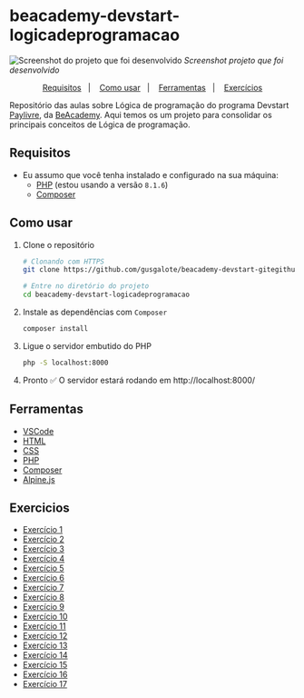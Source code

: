 # beacademy-devstart-logicadeprogramacao

![Screenshot do projeto que foi desenvolvido](https://i.imgur.com/T3a58dY.png)
_Screenshot projeto que foi desenvolvido_

<p align="center">
  <a href="#requisitos">Requisitos</a>&nbsp;&nbsp;&nbsp;|&nbsp;&nbsp;&nbsp;
  <a href="#como-usar">Como usar</a>&nbsp;&nbsp;&nbsp;|&nbsp;&nbsp;&nbsp;
  <a href="#ferramentas">Ferramentas</a>&nbsp;&nbsp;&nbsp;|&nbsp;&nbsp;&nbsp;
  <a href="#exercicios">Exercícios</a>
</p>

Repositório das aulas sobre Lógica de programação do programa Devstart [Paylivre](https://www.paylivre.com/), da [BeAcademy](https://www.beacademy.com.br/).
Aqui temos os um projeto para consolidar os principais conceitos de Lógica de programação.

## Requisitos

- Eu assumo que você tenha instalado e configurado na sua máquina:
  - [PHP](https://www.php.net/) (estou usando a versão `8.1.6`)
  - [Composer](https://getcomposer.org/)

## Como usar

1. Clone o repositório

   ```bash
   # Clonando com HTTPS
   git clone https://github.com/gusgalote/beacademy-devstart-gitegithub.git

   # Entre no diretório do projeto
   cd beacademy-devstart-logicadeprogramacao
   ```

2. Instale as dependências com `Composer`

   ```bash
   composer install
   ```

3. Ligue o servidor embutido do PHP

   ```bash
   php -S localhost:8000
   ```

4. Pronto ✅ O servidor estará rodando em http://localhost:8000/

## Ferramentas

- [VSCode](https://code.visualstudio.com/)
- [HTML](https://developer.mozilla.org/pt-BR/docs/Web/HTML)
- [CSS](https://developer.mozilla.org/pt-BR/docs/Web/CSS)
- [PHP](https://www.php.net/)
- [Composer](https://getcomposer.org/)
- [Alpine.js](https://alpinejs.dev/)

## Exercicios

- [Exercício 1](exercises/exercise-01.php)
- [Exercício 2](exercises/exercise-02.php)
- [Exercício 3](exercises/exercise-03.php)
- [Exercício 4](exercises/exercise-04.php)
- [Exercício 5](exercises/exercise-05.php)
- [Exercício 6](exercises/exercise-06.php)
- [Exercício 7](exercises/exercise-07.php)
- [Exercício 8](exercises/exercise-08.php)
- [Exercício 9](exercises/exercise-09.php)
- [Exercício 10](exercises/exercise-10.php)
- [Exercício 11](exercises/exercise-11.php)
- [Exercício 12](exercises/exercise-12.php)
- [Exercício 13](exercises/exercise-13.php)
- [Exercício 14](exercises/exercise-14.php)
- [Exercício 15](exercises/exercise-15.php)
- [Exercício 16](exercises/exercise-16.php)
- [Exercício 17](exercises/exercise-17.php)
